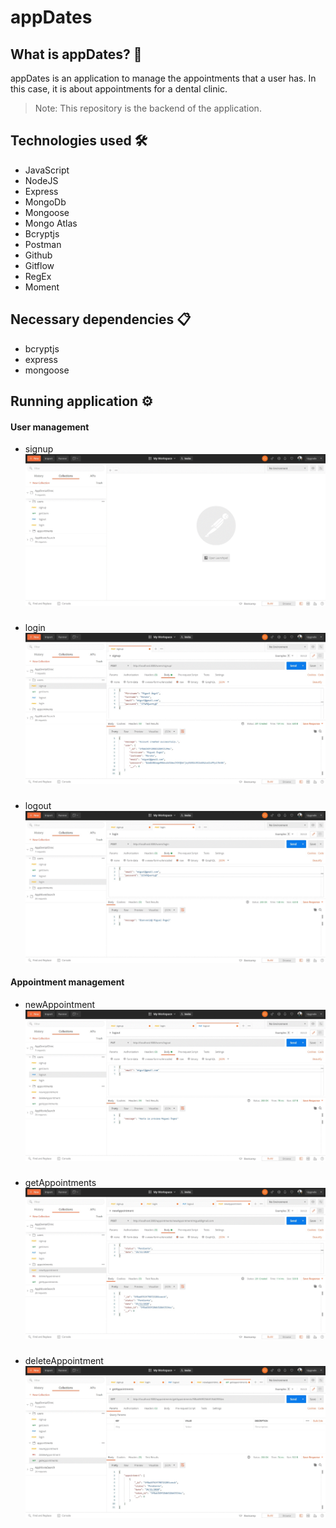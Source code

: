# appDates
## What is appDates? 🤔
appDates is an application to manage the appointments that a user has. In this case, it is about appointments for a dental clinic.
> Note: This repository is the backend of the application.



## Technologies used 🛠️
- JavaScript
- NodeJS 
- Express
- MongoDb
- Mongoose
- Mongo Atlas
- Bcryptjs
- Postman
- Github
- Gitflow
- RegEx
- Moment

## Necessary dependencies 📋
- bcryptjs
- express
- mongoose

## Running application ⚙️
#### User management
- signup
![](img/readme/signup.gif)
###
- login
![](img/readme/logi.gif)
###
- logout
![](img/readme/logout.gif)

#### Appointment management
- newAppointment
![](img/readme/newAppointment.gif)
###
- getAppointments
![](img/readme/getAppointments.gif)
###
- deleteAppointment
![](img/readme/deleteAppointment.gif)